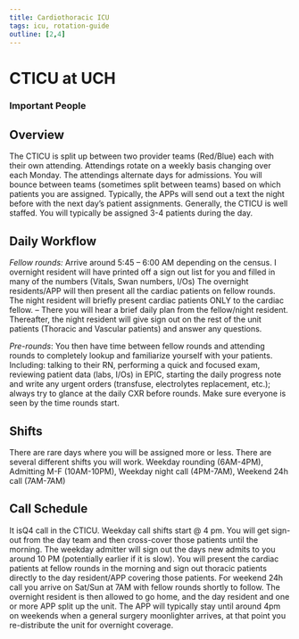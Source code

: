 ```yaml
---
title: Cardiothoracic ICU
tags: icu, rotation-guide
outline: [2,4]
---
```


# CTICU at UCH

### Important People


## Overview
The CTICU is split up between two provider teams (Red/Blue) each with their own attending. Attendings rotate
on a weekly basis changing over each Monday. The attendings alternate days for admissions. You will bounce
between teams (sometimes split between teams) based on which patients you are assigned. Typically, the APPs
will send out a text the night before with the next day’s patient assignments. Generally, the CTICU is well
staffed. You will typically be assigned 3-4 patients during the day. 

## Daily Workflow
*Fellow rounds:* Arrive around 5:45 – 6:00 AM depending on the census. I overnight resident will have
printed off a sign out list for you and filled in many of the numbers (Vitals, Swan numbers, I/Os) The
overnight residents/APP will then present all the cardiac patients on fellow rounds. The night resident 
will briefly present cardiac patients ONLY to the cardiac fellow. – There you will
hear a brief daily plan from the fellow/night resident. Thereafter, the night resident
will give sign out on the rest of the unit patients (Thoracic and Vascular patients)
and answer any questions.

*Pre-rounds*: You then have time between fellow rounds and attending rounds to completely lookup and
familiarize yourself with your patients. Including: talking to their RN, performing a quick and focused
exam, reviewing patient data (labs, I/Os) in EPIC, starting the daily progress note and write any urgent
orders (transfuse, electrolytes replacement, etc.); always try to glance at the daily CXR before rounds.
Make sure everyone is seen by the time rounds start.

## Shifts
There are rare days where you will be assigned more or less. There are several different shifts you will work.
Weekday rounding (6AM-4PM), Admitting M-F (10AM-10PM), Weekday night call (4PM-7AM), Weekend
24h call (7AM-7AM) 


## Call Schedule
It isQ4 call in the CTICU. Weekday call shifts start @ 4 pm. You will get sign-out from the day team and then
cross-cover those patients until the morning. The weekday admitter will sign out the days new admits to you
around 10 PM (potentially earlier if it is slow). You will present the cardiac patients at fellow rounds in the
morning and sign out thoracic patients directly to the day resident/APP covering those patients. For weekend
24h call you arrive on Sat/Sun at 7AM with fellow rounds shortly to follow. The overnight resident is then
allowed to go home, and the day resident and one or more APP split up the unit. The APP will typically stay
until around 4pm on weekends when a general surgery moonlighter arrives, at that point you re-distribute the
unit for overnight coverage. 
